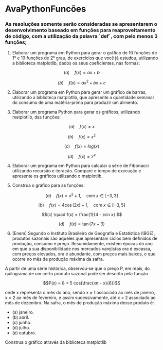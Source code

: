 # AvaPythonFuncões

### As resoluções somente serão consideradas se apresentarem o desenvolvimento baseado em funções para reaproveitamento de código, com a utilização da palavra ˋdefˋ, com pelo menos 3 funções;

1. Elaborar um programa em Python para gerar o gráfico de 10 funções de 1° e 10 funções de 2° grau, de exercícios que você já estudou, utilizando a biblioteca matplotlib, dados os seus coeficientes, nas formas:

 $$(a) \quad f(x) = ax + b$$

 $$(b) \quad f(x) = ax^2 + bx + c$$

2. Elaborar um programa em Python para gerar um gráfico de barras, utilizando a biblioteca matplotlib, que apresente a quantidade semanal do consumo de uma matéria-prima para produzir um alimento.

3. Elaborar um programa Python para gerar os gráficos, utilizando matplotlib, das funções:
  
$$(a)\quad f(x) = x$$

$$(b)\quad f(x) = x^2$$

$$(c)\quad f(x) = log(x)$$

$$(d)\quad f(x) = 2^x$$
  
4. Elaborar um programa em Python para calcular a série de Fibonacci utilizando recursão e iteração. Compare o tempo de execução e apresente os gráficos utilizando o matplotlib.

5. Construa o gráfico para as funções:

$$ (a) \quad f(x) = x^2 + 1, \quad \text{com } x \in [-3, 3] $$

$$ (b) \quad f(x) = 4\cos(2x) + 1, \quad \text{com } x \in [-3, 5] $$

$$(c) \quad f(x) = \frac{1}{4 - \sin x}  $$

$$(d) \quad f(x) = \tan(7x - 3) $$

6. (Enem) Segundo o Instituto Brasileiro de Geografia e Estatística (IBGE), produtos sazonais são aqueles que apresentam ciclos bem definidos de produção, consumo e preço. Resumidamente, existem épocas do ano em que a sua disponibilidade nos mercados varejistas ora é escassa, com preços elevados, ora é abundante, com preços mais baixos, o que ocorre no mês de produção máxima da safra.

A partir de uma série histórica, observou-se que o preço P, em reais, do quilograma de um certo produto sazonal pode ser descrito pela função

$$P(x) = 8 + 5 cos(\frac{xπ - x}{6})$$

onde x representa o mês do ano, sendo x = 1 associado ao mês de janeiro, x = 2 ao mês de fevereiro, e assim sucessivamente, até x = 2 associado ao mês de dezembro.
Na safra, o mês de produção máxima desse produto é:

* (a) janeiro.
* (b) abril.
* (c) junho.
* (d) julho.
* (e) outubro.

Construa o gráfico através da biblioteca matplotlib